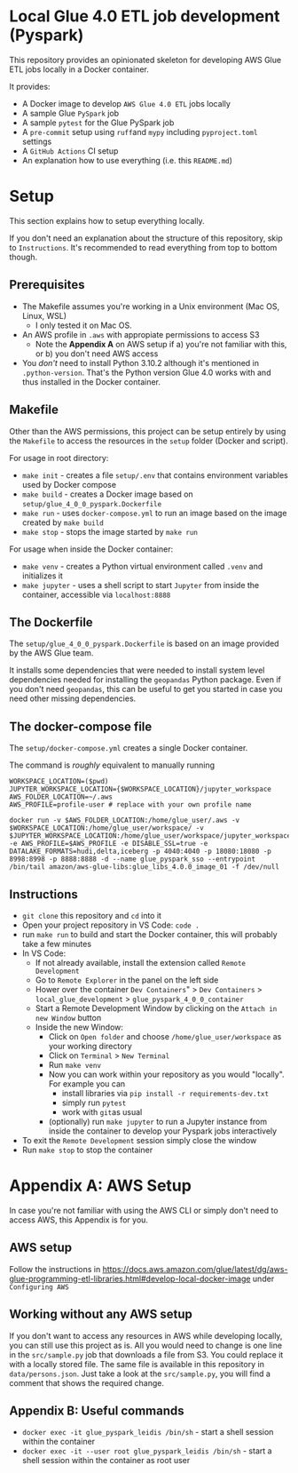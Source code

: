 # Local Glue 4.0 ETL job development (Pyspark)

This repository provides an opinionated skeleton for developing AWS Glue ETL jobs locally in a Docker container.

It provides:
- A Docker image to develop `AWS Glue 4.0 ETL` jobs locally
- A sample Glue `PySpark` job
- A sample `pytest` for the Glue PySpark job
- A `pre-commit` setup using `ruff`and `mypy` including `pyproject.toml` settings
- A `GitHub Actions` CI setup
- An explanation how to use everything (i.e. this `README.md`)

# Setup

This section explains how to setup everything locally.

If you don't need an explanation about the structure of this repository, skip to `Instructions`.
It's recommended to read everything from top to bottom though.

## Prerequisites
- The Makefile assumes you're working in a Unix environment (Mac OS, Linux, WSL)
  - I only tested it on Mac OS. 
- An AWS profile in `.aws` with appropiate permissions to access S3
  - Note the **Appendix A** on AWS setup if a) you're not familiar with this, or b) you don't need AWS access
- You _don't_ need to install Python 3.10.2 although it's mentioned in `.python-version`. That's the Python version Glue 4.0 works with and thus installed in the Docker container.

## Makefile

Other than the AWS permissions, this project can be setup entirely by using the `Makefile` to access the resources in the `setup` folder (Docker and script).

For usage in root directory:
- `make init` - creates a file `setup/.env` that contains environment variables used by Docker compose
- `make build` - creates a Docker image based on `setup/glue_4_0_0_pyspark.Dockerfile`
- `make run` - uses `docker-compose.yml` to run an image based on the image created by `make build`
- `make stop` - stops the image started by `make run` 
  
For usage when inside the Docker container:
- `make venv` - creates a Python virtual environment called `.venv` and initializes it
- `make jupyter` - uses a shell script to start `Jupyter` from inside the container, accessible via `localhost:8888`

## The Dockerfile

The `setup/glue_4_0_0_pyspark.Dockerfile` is based on an image provided by the AWS Glue team.

It installs some dependencies that were needed to install system level dependencies needed for installing the `geopandas` Python package. Even if you don't need `geopandas`, this can be useful to get you started in case you need other missing dependencies.

## The docker-compose file

The `setup/docker-compose.yml` creates a single Docker container.

The command is _roughly_ equivalent to manually running
```
WORKSPACE_LOCATION=($pwd)
JUPYTER_WORKSPACE_LOCATION={$WORKSPACE_LOCATION}/jupyter_workspace
AWS_FOLDER_LOCATION=~/.aws
AWS_PROFILE=profile-user # replace with your own profile name

docker run -v $AWS_FOLDER_LOCATION:/home/glue_user/.aws -v $WORKSPACE_LOCATION:/home/glue_user/workspace/ -v $JUPYTER_WORKSPACE_LOCATION:/home/glue_user/workspace/jupyter_workspace/ -e AWS_PROFILE=$AWS_PROFILE -e DISABLE_SSL=true -e DATALAKE_FORMATS=hudi,delta,iceberg -p 4040:4040 -p 18080:18080 -p 8998:8998 -p 8888:8888 -d --name glue_pyspark_sso --entrypoint /bin/tail amazon/aws-glue-libs:glue_libs_4.0.0_image_01 -f /dev/null
```

## Instructions

- `git clone` this repository and `cd` into it
- Open your project repository in VS Code: `code .`
- run `make run` to build and start the Docker container, this will probably take a few minutes
- In VS Code:
  - If not already available, install the extension called `Remote Development`
  - Go to `Remote Explorer` in the panel on the left side
  - Hower over the container `Dev Containers`" > `Dev Containers` > `local_glue_development` > `glue_pyspark_4_0_0_container`
  - Start a Remote Development Window by clicking on the `Attach in new Window` button
  - Inside the new Window:
    - Click on `Open folder` and choose `/home/glue_user/workspace` as your working directory
    - Click on `Terminal` > `New Terminal`
    - Run `make venv`
    - Now you can work within your repository as you would "locally". For example you can 
      - install libraries via `pip install -r requirements-dev.txt`
      - simply run `pytest`
      - work with `git`as usual
    - (optionally) run `make jupyter` to run a Jupyter instance from inside the container to develop your Pyspark jobs interactively
- To exit the `Remote Development` session simply close the window
- Run `make stop` to stop the container

# Appendix A: AWS Setup

In case you're not familiar with using the AWS CLI or simply don't need to access AWS, this Appendix is for you.

## AWS setup

Follow the instructions in https://docs.aws.amazon.com/glue/latest/dg/aws-glue-programming-etl-libraries.html#develop-local-docker-image under `Configuring AWS`

## Working without any AWS setup

If you don't want to access any resources in AWS while developing locally, you can still use this project as is. All you would need to change is one line in the `src/sample.py` job that downloads a file from S3. You could replace it with a locally stored file. The same file is available in this repository in `data/persons.json`. Just take a look at the `src/sample.py`, you will find a comment that shows the required change.

## Appendix B: Useful commands

- `docker exec -it glue_pyspark_leidis /bin/sh` - start a shell session within the container
- `docker exec -it --user root glue_pyspark_leidis /bin/sh` - start a shell session within the container as root user
